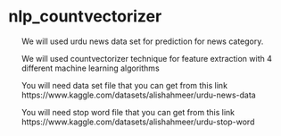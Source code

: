 # nlp_countvectorizer
<ol>We will used urdu news data set for prediction for news category. </ol>
<ol>We will used countvectorizer technique for feature extraction with 4 different machine learning algorithms</ol>
<ul>You will need data set file that you can get from this link https://www.kaggle.com/datasets/alishahmeer/urdu-news-data </ul>
<ul>You will need stop word file that you can get from this link https://www.kaggle.com/datasets/alishahmeer/urdu-stop-word </ul>
